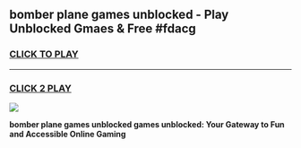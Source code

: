 
## bomber plane games unblocked - Play Unblocked Gmaes & Free #fdacg
<h3>
<a href="https://news.freeplayer.one?title=bomber_plane_games_unblocked&ref=03M">CLICK TO PLAY</a></h3>
<hr>

<h3>
<a href="https://news.freeplayer.one?title=bomber_plane_games_unblocked&ref=03M">CLICK 2 PLAY</a>
  
</h3>

<a href="https://news.freeplayer.one?title=bomber_plane_games_unblocked&ref=03M"><img src="https://clearcache.store/games.png"></a>


**bomber plane games unblocked games unblocked: Your Gateway to Fun and Accessible Online Gaming**
